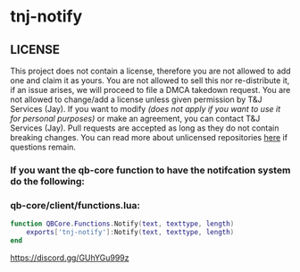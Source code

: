 # tnj-notify

## LICENSE
This project does not contain a license, therefore you are not allowed to add one and claim it as yours. You are not allowed to sell this nor re-distribute it, if an issue arises, we will proceed to file a DMCA takedown request. You are not allowed to change/add a license unless given permission by T&J Services (Jay). If you want to modify _(does not apply if you want to use it for personal purposes)_ or make an agreement, you can contact T&J Services (Jay). Pull requests are accepted as long as they do not contain breaking changes. You can read more about unlicensed repositories [here](https://opensource.stackexchange.com/questions/1720/what-can-i-assume-if-a-publicly-published-project-has-no-license) if questions remain.

### If you want the qb-core function to have the notifcation system do the following:
### qb-core/client/functions.lua:
```lua
function QBCore.Functions.Notify(text, texttype, length)
    exports['tnj-notify']:Notify(text, texttype, length)
end
```

https://discord.gg/GUhYGu999z
